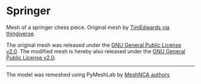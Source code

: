 # Springer

Mesh of a springer chess piece.
Original mesh by [TimEdwards via thingiverse](https://www.thingiverse.com/thing:335658).

The original mesh was released under
the [GNU General Public License v2.0](https://www.gnu.org/licenses/old-licenses/gpl-2.0.html).
The modified mesh is hereby also released under
the [GNU General Public License v2.0](https://www.gnu.org/licenses/old-licenses/gpl-2.0.html).

___

The model was remeshed using PyMeshLab by [MeshNCA authors](https://meshnca.github.io/)